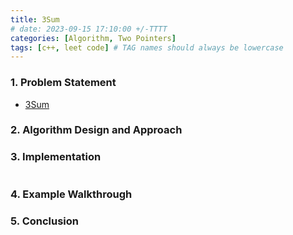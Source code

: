 ```yaml
---
title: 3Sum
# date: 2023-09-15 17:10:00 +/-TTTT
categories: [Algorithm, Two Pointers]
tags: [c++, leet code] # TAG names should always be lowercase
---
```


### 1. Problem Statement

- [3Sum](https://leetcode.com/problems/3sum/description/?envType=study-plan-v2&envId=top-interview-150)

### 2. Algorithm Design and Approach


### 3. Implementation

```cpp

```

### 4. Example Walkthrough


### 5. Conclusion

